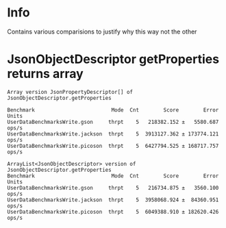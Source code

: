 # Info
Contains various comparisions to justify why this way not the other

# JsonObjectDescriptor getProperties returns array

```text
Array version JsonPropertyDescriptor[] of JsonObjectDescriptor.getProperties

Benchmark                         Mode  Cnt        Score        Error  Units
UserDataBenchmarksWrite.gson     thrpt    5   218382.152 ±   5580.687  ops/s
UserDataBenchmarksWrite.jackson  thrpt    5  3913127.362 ± 173774.121  ops/s
UserDataBenchmarksWrite.picoson  thrpt    5  6427794.525 ± 168717.757  ops/s

ArrayList<JsonObjectDescriptor> version of JsonObjectDescriptor.getProperties
Benchmark                         Mode  Cnt        Score        Error  Units
UserDataBenchmarksWrite.gson     thrpt    5   216734.875 ±   3560.100  ops/s
UserDataBenchmarksWrite.jackson  thrpt    5  3958068.924 ±  84360.951  ops/s
UserDataBenchmarksWrite.picoson  thrpt    5  6049388.910 ± 182620.426  ops/s
```